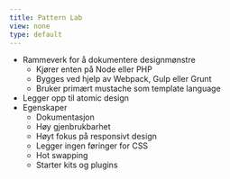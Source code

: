 ```yaml
---
title: Pattern Lab
view: none
type: default
---
```


<ul>
<li class="slide">
    Rammeverk for å dokumentere designmønstre
    <ul>
    <li class="slide">Kjører enten på Node eller PHP</li>
    <li class="slide">Bygges ved hjelp av Webpack, Gulp eller Grunt</li>
    <li class="slide">Bruker primært mustache som template language</li>
<!--
Er basicly en omfattende static site generator
-->
    </ul>
</li>
<li class="slide">Legger opp til atomic design</li>
<!-- Men trenger ikke følge det -->
<li class="slide">
    Egenskaper
    <ul>
    <li class="slide">Dokumentasjon</li>
<!-- 
Støtter annotering gjennom beskrivelser
Versjonering
-->
    <li class="slide">Høy gjenbrukbarhet</li>
<!--
Mustache partials
Innhold er skilt ut fra mønstrene
-->
    <li class="slide">Høyt fokus på responsivt design</li>
<!--
Size-ish ut av boksen (ingen faste vidder)
-->
    <li class="slide">Legger ingen føringer for CSS</li>
<!--
Ulempe eller fordel, spørs hva man trenger
-->
    <li class="slide">Hot swapping</li>
<!--
Ut av boksen støtte for at når du lagrer en fil, så gjenspeiles endringen i nettleseren automatisk
-->
    <li class="slide">Starter kits og plugins</li>
<!--
Starter kits for alle byggeteknologiene
Ikke veldig mange plugins, men dem som finnes er veldig nyttige
Er gode muligheter for å lage sine egne (event-basert)
-->
    </ul>
</li>
</ul>